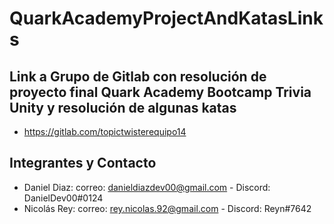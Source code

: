 # QuarkAcademyProjectAndKatasLinks


## Link a Grupo de Gitlab con resolución de proyecto final Quark Academy Bootcamp Trivia Unity y resolución de algunas katas

- https://gitlab.com/topictwisterequipo14

## Integrantes y Contacto

- Daniel Diaz: correo: danieldiazdev00@gmail.com - Discord: DanielDev00#0124
- Nicolás Rey: correo: rey.nicolas.92@gmail.com - Discord: Reyn#7642
